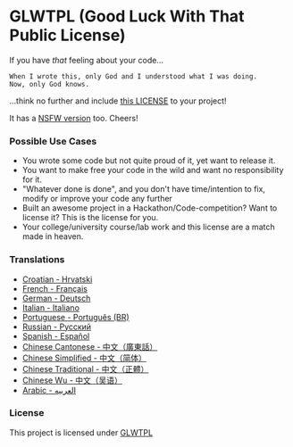 # GLWTPL (Good Luck With That Public License)

If you have *that* feeling about your code...

```
When I wrote this, only God and I understood what I was doing.
Now, only God knows.
```

...think no further and include [this LICENSE](./LICENSE) to your project!

It has a [NSFW version](./NSFW_LICENSE) too. Cheers!

### Possible Use Cases
- You wrote some code but not quite proud of it, yet want to release it.
- You want to make free your code in the wild and want no responsibility for it.
- "Whatever done is done", and you don't have time/intention to fix, modify or improve your code any further
- Built an awesome project in a Hackathon/Code-competition? Want to license it? This is the license for you.
- Your college/university course/lab work and this license are a match made in heaven.


### Translations
* [Croatian - Hrvatski](translations/LICENSE_hr-HR)
* [French - Français](translations/LICENSE_fr-FR)
* [German - Deutsch](translations/LICENSE_de-DE)
* [Italian - Italiano](translations/LICENSE_it-IT)
* [Portuguese - Português (BR)](translations/LICENSE_pt-BR)
* [Russian - Русский](translations/LICENSE_ru-RU)
* [Spanish - Español](translations/LICENSE_es-ES)
* [Chinese Cantonese - 中文（廣東話）](translations/LICENSE_zh-HK)
* [Chinese Simplified - 中文（简体）](translations/LICENSE_zh-CN)
* [Chinese Traditional - 中文（正體）](translations/LICENSE_zh-TW)
* [Chinese Wu - 中文（吴语）](translations/LICENSE_zh-wuu)
* [Arabic - العربيه](translations/LICENSE_ar-AR)
### License
This project is licensed under [GLWTPL](./LICENSE)
